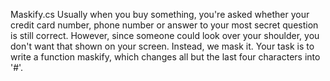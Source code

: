 Maskify.cs
Usually when you buy something, you're asked whether your credit card number, phone number or answer to your most secret question is still correct. However, since someone could look over your shoulder, you don't want that shown on your screen. Instead, we mask it.
Your task is to write a function maskify, which changes all but the last four characters into '#'.

